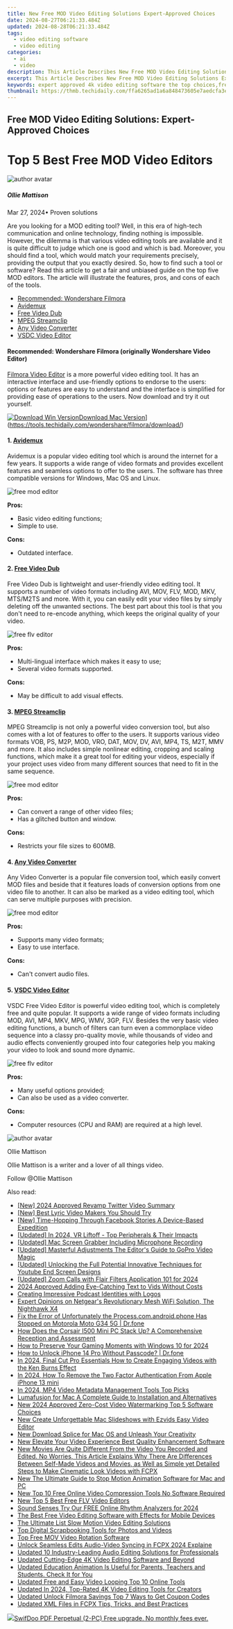 ```yaml
---
title: New Free MOD Video Editing Solutions Expert-Approved Choices
date: 2024-08-27T06:21:33.484Z
updated: 2024-08-28T06:21:33.484Z
tags: 
  - video editing software
  - video editing
categories: 
  - ai
  - video
description: This Article Describes New Free MOD Video Editing Solutions Expert-Approved Choices
excerpt: This Article Describes New Free MOD Video Editing Solutions Expert-Approved Choices
keywords: expert approved 4k video editing software the top choices,free video cutting tools for mp4 expert approved options,expert approved mts video editing software,expert approved free vob video editing solutions,expert approved free flv video editing solutions,expert approved 4k video editing solutions,free mod video editing solutions expert approved choices
thumbnail: https://thmb.techidaily.com/ffa6265ad1a6a848473605e7aedcfa3ec46ffbe39326ff49e8d4fafd11fa0e00.jpg
---
```


## Free MOD Video Editing Solutions: Expert-Approved Choices

# Top 5 Best Free MOD Video Editors

![author avatar](https://images.wondershare.com/filmora/article-images/ollie-mattison.jpg)

##### Ollie Mattison

 Mar 27, 2024• Proven solutions

Are you looking for a MOD editing tool? Well, in this era of high-tech communication and online technology, finding nothing is impossible. However, the dilemma is that various video editing tools are available and it is quite difficult to judge which one is good and which is bad. Moreover, you should find a tool, which would match your requirements precisely, providing the output that you exactly desired. So, how to find such a tool or software? Read this article to get a fair and unbiased guide on the top five MOD editors. The article will illustrate the features, pros, and cons of each of the tools.

* [Recommended: Wondershare Filmora](#tab%5F06)
* [Avidemux](#tab%5F01)
* [Free Video Dub](#tab%5F02)
* [MPEG Streamclip](#tab%5F03)
* [Any Video Converter](#tab%5F04)
* [VSDC Video Editor](#tab%5F05)

#### Recommended: Wondershare Filmora (originally Wondershare Video Editor)

[Filmora Video Editor](https://tools.techidaily.com/wondershare/filmora/download/) is a more powerful video editing tool. It has an interactive interface and use-friendly options to endorse to the users: options or features are easy to understand and the interface is simplified for providing ease of operations to the users. Now download and try it out yourself.

[![Download Win Version](https://images.wondershare.com/filmora/guide/download-btn-win.jpg)](https://tools.techidaily.com/wondershare/filmora/download/)[Download Mac Version](https://images.wondershare.com/filmora/guide/download-btn-mac.jpg)](https://tools.techidaily.com/wondershare/filmora/download/)

#### 1\. [Avidemux](http://avidemux-mswin.sourceforge.net/)

Avidemux is a popular video editing tool which is around the internet for a few years. It supports a wide range of video formats and provides excellent features and seamless options to offer to the users. The software has three compatible versions for Windows, Mac OS and Linux.

![free mod editor](https://images.wondershare.com/topic/video-editing/avidemux.jpg "free mod editor")

**Pros:**

* Basic video editing functions;
* Simple to use.

**Cons:**

* Outdated interface.

#### 2\. [Free Video Dub](http://www.dvdvideosoft.com/products/dvd/Free-Video-Dub.htm)

Free Video Dub is lightweight and user-friendly video editing tool. It supports a number of video formats including AVI, MOV, FLV, MOD, MKV, MTS/M2TS and more. With it, you can easily edit your video files by simply deleting off the unwanted sections. The best part about this tool is that you don't need to re-encode anything, which keeps the original quality of your video.

![free flv editor](https://images.wondershare.com/images/multimedia/video-editor/videodub.jpg "free flv editor")

**Pros:**

* Multi-lingual interface which makes it easy to use;
* Several video formats supported.

**Cons:**

* May be difficult to add visual effects.

#### 3\. [MPEG Streamclip](http://www.squared5.com/)

MPEG Streamclip is not only a powerful video conversion tool, but also comes with a lot of features to offer to the users. It supports various video formats VOB, PS, M2P, MOD, VRO, DAT, MOV, DV, AVI, MP4, TS, M2T, MMV and more. It also includes simple nonlinear editing, cropping and scaling functions, which make it a great tool for editing your videos, especially if your project uses video from many different sources that need to fit in the same sequence.

![free mod editor](https://images.wondershare.com/images/multimedia/online-video-converter/mpeg-streamclip.jpg "free mod editor")

**Pros:**

* Can convert a range of other video files;
* Has a glitched button and window.

**Cons:**

* Restricts your file sizes to 600MB.

#### 4\. [Any Video Converter](http://www.any-video-converter.com/products/for%5Fvideo%5Ffree/)

Any Video Converter is a popular file conversion tool, which easily convert MOD files and beside that it features loads of conversion options from one video file to another. It can also be marked as a video editing tool, which can serve multiple purposes with precision.

![free mod editor](https://images.wondershare.com/images/multimedia/video-editor/any-video-converter.jpg "free mod editor")

**Pros:**

* Supports many video formats;
* Easy to use interface.

**Cons:**

* Can't convert audio files.

#### 5\. [VSDC Video Editor](http://vsdc-free-video-editor.software.informer.com/)

VSDC Free Video Editor is powerful video editing tool, which is completely free and quite popular. It supports a wide range of video formats including MOD, AVI, MP4, MKV, MPG, WMV, 3GP, FLV. Besides the very basic video editing functions, a bunch of filters can turn even a commonplace video sequence into a classy pro-quality movie, while thousands of video and audio effects conveniently grouped into four categories help you making your video to look and sound more dynamic.

![free flv editor](https://images.wondershare.com/images/multimedia/video-editor/vsdc-video-editor.jpg "free flv editor")

**Pros:**

* Many useful options provided;
* Can also be used as a video converter.

**Cons:**

* Computer resources (CPU and RAM) are required at a high level.

![author avatar](https://images.wondershare.com/filmora/article-images/ollie-mattison.jpg)

Ollie Mattison

Ollie Mattison is a writer and a lover of all things video.

Follow @Ollie Mattison

<span class="atpl-alsoreadstyle">Also read:</span>
<div><ul>
<li><a href="https://twitter-videos.techidaily.com/new-2024-approved-revamp-twitter-video-summary/"><u>[New] 2024 Approved  Revamp Twitter Video Summary</u></a></li>
<li><a href="https://youtube-zero.techidaily.com/est-lyric-video-makers-you-should-try/"><u>[New] Best Lyric Video Makers You Should Try</u></a></li>
<li><a href="https://facebook-video-recording.techidaily.com/new-time-hopping-through-facebook-stories-a-device-based-expedition/"><u>[New] Time-Hopping Through Facebook Stories  A Device-Based Expedition</u></a></li>
<li><a href="https://fox-glue.techidaily.com/updated-in-2024-vr-liftoff-top-peripherals-and-their-impacts/"><u>[Updated] In 2024, VR Liftoff - Top Peripherals & Their Impacts</u></a></li>
<li><a href="https://screen-activity-recording.techidaily.com/updated-mac-screen-grabber-including-microphone-recording/"><u>[Updated] Mac Screen Grabber  Including Microphone Recording</u></a></li>
<li><a href="https://article-tips.techidaily.com/updated-masterful-adjustments-the-editors-guide-to-gopro-video-magic/"><u>[Updated] Masterful Adjustments  The Editor's Guide to GoPro Video Magic</u></a></li>
<li><a href="https://facebook-video-footage.techidaily.com/updated-unlocking-the-full-potential-innovative-techniques-for-youtube-end-screen-designs/"><u>[Updated] Unlocking the Full Potential  Innovative Techniques for Youtube End Screen Designs</u></a></li>
<li><a href="https://screen-activity-recording.techidaily.com/updated-zoom-calls-with-flair-filters-application-101-for-2024/"><u>[Updated] Zoom Calls with Flair  Filters Application 101 for 2024</u></a></li>
<li><a href="https://fox-boxes.techidaily.com/2024-approved-adding-eye-catching-text-to-vids-without-costs/"><u>2024 Approved  Adding Eye-Catching Text to Vids Without Costs</u></a></li>
<li><a href="https://extra-information.techidaily.com/creating-impressive-podcast-identities-with-logos/"><u>Creating Impressive Podcast Identities with Logos</u></a></li>
<li><a href="https://buynow-help.techidaily.com/expert-opinions-on-netgears-revolutionary-mesh-wifi-solution-the-nighthawk-x4/"><u>Expert Opinions on Netgear's Revolutionary Mesh WiFi Solution, The Nighthawk X4</u></a></li>
<li><a href="https://howto.techidaily.com/fix-the-error-of-unfortunately-the-processcomandroidphone-has-stopped-on-motorola-moto-g34-5g-drfone-by-drfone-fix-android-problems-fix-android-problems/"><u>Fix the Error of Unfortunately the Process.com.android.phone Has Stopped on Motorola Moto G34 5G | Dr.fone</u></a></li>
<li><a href="https://ai-vdieo-software.techidaily.com/how-does-the-corsair-i500-mini-pc-stack-up-a-comprehensive-reception-and-assessment/"><u>How Does the Corsair I500 Mini PC Stack Up? A Comprehensive Reception and Assessment</u></a></li>
<li><a href="https://desktop-recording.techidaily.com/how-to-preserve-your-gaming-moments-with-windows-10-for-2024/"><u>How to Preserve Your Gaming Moments with Windows 10 for 2024</u></a></li>
<li><a href="https://iphone-unlock.techidaily.com/how-to-unlock-iphone-14-pro-without-passcode-drfone-by-drfone-ios/"><u>How to Unlock iPhone 14 Pro Without Passcode? | Dr.fone</u></a></li>
<li><a href="https://ai-vdieo-software.techidaily.com/in-2024-final-cut-pro-essentials-how-to-create-engaging-videos-with-the-ken-burns-effect/"><u>In 2024, Final Cut Pro Essentials How to Create Engaging Videos with the Ken Burns Effect</u></a></li>
<li><a href="https://apple-account.techidaily.com/in-2024-how-to-remove-the-two-factor-authentication-from-apple-iphone-13-mini-by-drfone-ios/"><u>In 2024, How To Remove the Two Factor Authentication From Apple iPhone 13 mini</u></a></li>
<li><a href="https://ai-vdieo-software.techidaily.com/in-2024-mp4-video-metadata-management-tools-top-picks/"><u>In 2024, MP4 Video Metadata Management Tools Top Picks</u></a></li>
<li><a href="https://ai-vdieo-software.techidaily.com/lumafusion-for-mac-a-complete-guide-to-installation-and-alternatives/"><u>Lumafusion for Mac A Complete Guide to Installation and Alternatives</u></a></li>
<li><a href="https://ai-video-tools.techidaily.com/new-2024-approved-zero-cost-video-watermarking-top-5-software-choices/"><u>New 2024 Approved Zero-Cost Video Watermarking Top 5 Software Choices</u></a></li>
<li><a href="https://ai-vdieo-software.techidaily.com/new-create-unforgettable-mac-slideshows-with-ezvids-easy-video-editor/"><u>New Create Unforgettable Mac Slideshows with Ezvids Easy Video Editor</u></a></li>
<li><a href="https://ai-vdieo-software.techidaily.com/new-download-splice-for-mac-os-and-unleash-your-creativity/"><u>New Download Splice for Mac OS and Unleash Your Creativity</u></a></li>
<li><a href="https://ai-vdieo-software.techidaily.com/new-elevate-your-video-experience-best-quality-enhancement-software/"><u>New Elevate Your Video Experience Best Quality Enhancement Software</u></a></li>
<li><a href="https://ai-vdieo-software.techidaily.com/new-movies-are-quite-different-from-the-video-you-recorded-and-edited-no-worries-this-article-explains-why-there-are-differences-between-self-made-videos-an/"><u>New Movies Are Quite Different From the Video You Recorded and Edited. No Worries, This Article Explains Why There Are Differences Between Self-Made Videos and Movies, as Well as Simple yet Detailed Steps to Make Cinematic Look Videos with FCPX</u></a></li>
<li><a href="https://ai-vdieo-software.techidaily.com/new-the-ultimate-guide-to-stop-motion-animation-software-for-mac-and-pc/"><u>New The Ultimate Guide to Stop Motion Animation Software for Mac and PC</u></a></li>
<li><a href="https://ai-vdieo-software.techidaily.com/new-top-10-free-online-video-compression-tools-no-software-required/"><u>New Top 10 Free Online Video Compression Tools No Software Required</u></a></li>
<li><a href="https://ai-vdieo-software.techidaily.com/new-top-5-best-free-flv-video-editors/"><u>New Top 5 Best Free FLV Video Editors</u></a></li>
<li><a href="https://extra-approaches.techidaily.com/sound-senses-try-our-free-online-rhythm-analyzers-for-2024/"><u>Sound Senses  Try Our FREE Online Rhythm Analyzers for 2024</u></a></li>
<li><a href="https://ai-vdieo-software.techidaily.com/the-best-free-video-editing-software-with-effects-for-mobile-devices/"><u>The Best Free Video Editing Software with Effects for Mobile Devices</u></a></li>
<li><a href="https://ai-vdieo-software.techidaily.com/the-ultimate-list-slow-motion-video-editing-solutions/"><u>The Ultimate List Slow Motion Video Editing Solutions</u></a></li>
<li><a href="https://ai-vdieo-software.techidaily.com/top-digital-scrapbooking-tools-for-photos-and-videos/"><u>Top Digital Scrapbooking Tools for Photos and Videos</u></a></li>
<li><a href="https://ai-vdieo-software.techidaily.com/top-free-mov-video-rotation-software/"><u>Top Free MOV Video Rotation Software</u></a></li>
<li><a href="https://ai-vdieo-software.techidaily.com/unlock-seamless-edits-audio-video-syncing-in-fcpx-2024-explaine/"><u>Unlock Seamless Edits Audio-Video Syncing in FCPX 2024 Explaine</u></a></li>
<li><a href="https://ai-vdieo-software.techidaily.com/updated-10-industry-leading-audio-editing-solutions-for-professionals/"><u>Updated 10 Industry-Leading Audio Editing Solutions for Professionals</u></a></li>
<li><a href="https://ai-vdieo-software.techidaily.com/updated-cutting-edge-4k-video-editing-software-and-beyond/"><u>Updated Cutting-Edge 4K Video Editing Software and Beyond</u></a></li>
<li><a href="https://ai-vdieo-software.techidaily.com/updated-education-animation-is-useful-for-parents-teachers-and-students-check-it-for-you/"><u>Updated Education Animation Is Useful for Parents, Teachers and Students. Check It for You</u></a></li>
<li><a href="https://ai-vdieo-software.techidaily.com/updated-free-and-easy-video-looping-top-10-online-tools/"><u>Updated Free and Easy Video Looping Top 10 Online Tools</u></a></li>
<li><a href="https://smart-video-creator.techidaily.com/updated-in-2024-top-rated-4k-video-editing-tools-for-creators/"><u>Updated In 2024, Top-Rated 4K Video Editing Tools for Creators</u></a></li>
<li><a href="https://ai-vdieo-software.techidaily.com/updated-unlock-filmora-savings-top-7-ways-to-get-coupon-codes/"><u>Updated Unlock Filmora Savings Top 7 Ways to Get Coupon Codes</u></a></li>
<li><a href="https://ai-vdieo-software.techidaily.com/updated-xml-files-in-fcpx-tips-tricks-and-best-practices/"><u>Updated XML Files in FCPX Tips, Tricks, and Best Practices</u></a></li>
</ul></div>

<ins class="adsbygoogle"
      style="display:block"
      data-ad-client="ca-pub-7571918770474297"
      data-ad-slot="8358498916"
      data-ad-format="auto"
      data-full-width-responsive="true"></ins>
<!-- affiliate ads begin -->
<a href="https://purchase.swifdoo.com/order/checkout.php?PRODS=38709260&QTY=1&AFFILIATE=108875&CART=1"><img src="https://secure.avangate.com/images/merchant/8b932759a5a04ddb34bf79e3f9072e4b/products/Product%20box%20white-1024x1024.png" border="0">SwifDoo PDF Perpetual (2-PC)  Free upgrade. No monthly fees ever. </a>
<!-- affiliate ads end -->